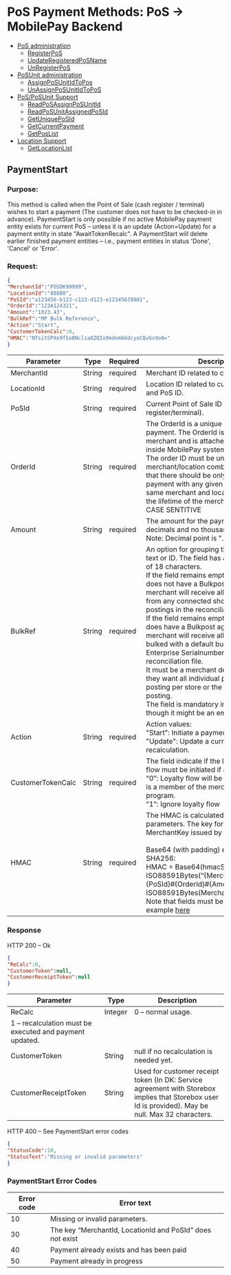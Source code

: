 # PoS Payment Methods: PoS -> MobilePay Backend

<!-- TOC depthFrom:1 depthTo:6 withLinks:1 updateOnSave:1 orderedList:0 -->
- [PoS administration](#RegisterPoS)
    - [RegisterPoS](#RegisterPoS)
    - [UpdateRegisteredPoSName](#UpdateRegisteredPoSName)
    - [UnRegisterPoS](#UnRegisterPoS)
- [PoSUnit administration](#AssignPoSUnitIdToPos)
    - [AssignPoSUnitIdToPos](#AssignPoSUnitIdToPos)
    - [UnAssignPoSUnitIdToPoS](#UnAssignPoSUnitIdToPoS)
- [PoS/PoSUnit Support](#ReadPoSAssignPoSUnitId)
    - [ReadPoSAssignPoSUnitId](#ReadPoSAssignPoSUnitId)
    - [ReadPoSUnitAssignedPoSId](#ReadPoSUnitAssignedPoSId)
    - [GetUniquePoSId](#GetUniquePoSId)
    - [GetCurrentPayment](#GetCurrentPayment)
    - [GetPosList](#GetPosList)
- [Location Support](#ReadPoSAssignPoSUnitId)
    - [GetLocationList](#GetLocationList)
<!-- /TOC -->


## PaymentStart
### Purpose:
This method is called when the Point of Sale (cash register / terminal) wishes to start a payment (The customer does not have to be checked-in in advance). 
PaymentStart is only possible if no active MobilePay payment entity exists for current PoS – unless it is an update (Action=Update) for a payment entity in state "AwaitTokenRecalc".
A PaymentStart will delete earlier finished payment entities – i.e., payment entities in status 'Done', 'Cancel' or 'Error'.

### Request:
```json
{
"MerchantId":"POSDK99999",
"LocationId":"88888",
"PoSId":"a123456-b123-c123-d123-e12345678901",
"OrderId":"123A124321",
"Amount":"1023.43",
"BulkRef":"MP Bulk Reference",
"Action":"Start",
"CustomerTokenCalc":0,
"HMAC":"NTsitSPXe9f5o8Nclza8ZQIx9mdom6GdcyoCQvGs9o0="
}
```

|Parameter    |Type        |Required  |Description                                                      |
|------------------|------------|----------|-----------------------------------------------------------------|
|MerchantId        |String      | required | Merchant ID related to current PoS ID. |
|LocationId        |String      | required | Location ID related to current merchant ID and PoS ID. |
|PoSId             |String      | required | Current Point of Sale ID (cash register/terminal). |
|OrderId           |String      | required | The OrderId is a unique id that identifies the payment. The OrderId is issued by the merchant and is attached to the payment inside MobilePay system. <br>The order ID must be unique for the merchant/location combination. This means that there should be only one completed payment with any given order ID for the same merchant and location (store) during the lifetime of the merchant/location. <br>CASE SENTITIVE |
|Amount            |String      | required | The amount for the payment. Always with 2 decimals and no thousand separators. <br>Note: Decimal point is "." |
|BulkRef           |String      | required | An option for grouping the payments – a text or ID. The field has a maximum length of 18 characters. <br>If the field remains empty and the merchant does not have a Bulkpost agreement, the merchant will receive all mobile payments from any connected shops as individual postings in the reconciliation file. <br>If the field remains empty and the merchant does have a Bulkpost agreement, the merchant will receive all mobile payments bulked with a default bulkref of the MP Enterprise Serialnumber value in the reconciliation file. <br>It must be a merchant decision whether they want all individual postings or a bulk posting per store or the entire group as one posting.<br>The field is mandatory in the request even though it might be an empty string.|
|Action            |String      | required | Action values:<br>"Start": Initiate a payment.<br>"Update": Update a current payment after recalculation. |
|CustomerTokenCalc |String      | required | The field indicate if the loyalty payment flow must be initiated if applicable or not. <br>“0”: Loyalty flow will be initiated if customer is a member of the merchant’s loyalty program. <br>“1”: Ignore loyalty flow |
|HMAC              |String      | required | The HMAC is calculated based on the other parameters. The key for the HMAC is a MerchantKey issued by MobilePay. <br><br>Base64 (with padding) encoded HMAC SHA256:<br>HMAC = Base64(hmacSha256(<br>ISO88591Bytes(“{MerchantId+LocationId}#{PoSId}#{OrderId}#{Amount}#{BulkRef}#”), ISO88591Bytes(MerchantKey))) <br>Note that fields must be trimmed, see example [here](https://developer.mobilepay.dk/node/2546) |

### Response
HTTP 200 – Ok
```json
{
"ReCalc":0,
"CustomerToken":null,
"CustomerReceiptToken":null
}
```
|Parameter    |Type        |Description                                                      |
|-------------|------------|-----------------------------------------------------------------|
|ReCalc       |Integer      |0 – normal usage.
1 – recalculation must be executed and payment updated.|
|CustomerToken       |String      |null if no recalculation is needed yet. |
|CustomerReceiptToken       |String      |Used for customer receipt token (In DK: Service agreement with Storebox implies that Storebox user Id is provided). May be null. Max 32 characters. |

HTTP 400 – See PaymentStart error codes
```json
{
"StatusCode":10,
"StatusText":"Missing or invalid parameters"
}
```
### PaymentStart Error Codes
|Error code   |Error text       |
|-------------|-----------------|
|10           |Missing or invalid parameters. | 
|30           |The key “MerchantId, LocationId and PoSId” does not exist | 
|40           |Payment already exists and has been paid | 
|50           |Payment already in progress | 
